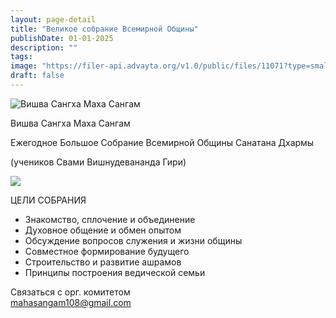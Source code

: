 ```yaml
---
layout: page-detail
title: "Великое собрание Всемирной Общины"
publishDate: 01-01-2025
description: ""
tags:
image: "https://filer-api.advayta.org/v1.0/public/files/11071?type=small"
draft: false
---
```


![Вишва Сангха Маха Сангам](https://filer-api.advayta.org/v1.0/public/files/11071?size=medium "Вишва Сангха Маха Сангам")  

  
 Вишва Сангха Маха Сангам

 Ежегодное Большое Собрание Всемирной Общины Санатана Дхармы

 (учеников Свами Вишнудевананда Гири)

[![](https://filer-api.advayta.org/v1.0/public/files/52619?size=medium)](https://filer-api.advayta.org/v1.0/public/files/52620?size=medium) 

 ЦЕЛИ СОБРАНИЯ

* Знакомство, сплочение и объединение
* Духовное общение и обмен опытом
* Обсуждение вопросов служения и жизни общины
* Совместное формирование будущего
* Строительство и развитие ашрамов
* Принципы построения ведической семьи

 Связаться с орг. комитетом   
[mahasangam108@gmail.com](mailto:mahasangam108@gmail.com) 

  
